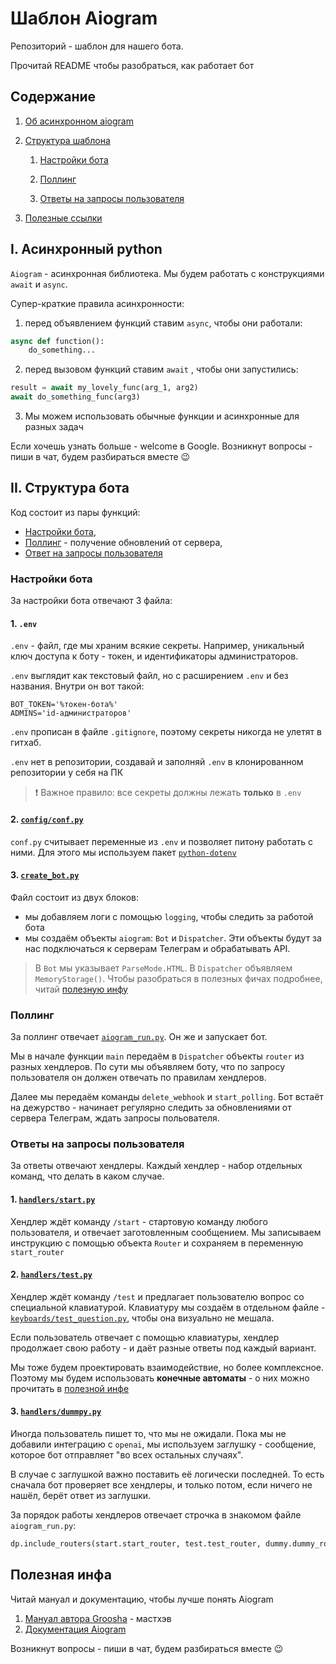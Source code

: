 # Шаблон Aiogram
Репозиторий - шаблон для нашего бота. 

Прочитай README чтобы разобраться, как 
работает бот 

## Содержание
1. [Об асинхронном aiogram](#i-асинхронный-python)
2. [Структура шаблона](#ii-структура-бота)

    1. [Настройки бота](#настройки-бота)

    2. [Поллинг](#поллинг)
    
    3. [Ответы на запросы пользователя](#ответы-на-запросы-пользователя)
3. [Полезные ссылки](#полезная-инфа)

## I. Асинхронный python
`Aiogram` - асинхронная библиотека. Мы будем работать с конструкциями `await` и `async`. 

Супер-краткие правила асинхронности:

1. перед объявлением функций ставим `async`, чтобы они работали:
```python
async def function():
    do_something...
```
2. перед вызовом функций ставим `await` , чтобы они запустились:
```python
result = await my_lovely_func(arg_1, arg2)
await do_something_func(arg3)
```
3. Мы можем использовать обычные функции и асинхронные для разных задач

Если хочешь узнать больше - welcome в Google. Возникнут вопросы - пиши в чат, будем разбираться вместе 😉

## II. Структура бота
Код состоит из пары функций:
- [Настройки бота](#настройки-бота),
- [Поллинг](#поллинг) - получение обновлений от сервера, 
- [Ответ на запросы пользователя](#ответы-на-запросы-пользователя)

### Настройки бота

За настройки бота отвечают 3 файла:

#### 1. `.env`

`.env` - файл, где мы храним всякие секреты. Например, уникальный ключ доступа к боту - токен, и идентификаторы администраторов. 

`.env` выглядит как текстовый файл, но с расширением `.env` и без названия. Внутри он вот такой:
```env
BOT_TOKEN='%токен-бота%'
ADMINS='id-администраторов'
```
`.env` прописан в файле `.gitignore`, поэтому секреты никогда не улетят в гитхаб.

`.env` нет в репозитории, создавай и заполняй `.env` в клонированном репозитории у себя на ПК

> ❗️ Важное правило: все секреты должны лежать **только** в `.env`

#### 2. [`config/conf.py`](https://github.com/yuramayer/project_bot/blob/main/config/conf.py)
`conf.py` считывает переменные из `.env` и позволяет питону работать с ними. Для этого мы используем пакет [`python-dotenv`](https://pypi.org/project/python-dotenv/)

#### 3. [`create_bot.py`](https://github.com/yuramayer/project_bot/blob/main/create_bot.py)

Файл состоит из двух блоков:
- мы добавляем логи с помощью `logging`, чтобы следить за работой бота
- мы создаём объекты `aiogram`: `Bot` и `Dispatcher`. Эти объекты будут за нас подключаться к серверам Телеграм и обрабатывать API. 

> В `Bot` мы указывает `ParseMode.HTML`. В `Dispatcher` объявляем `MemoryStorage()`. Чтобы разобраться в полезных фичах подробнее, читай [полезную инфу](#полезная-инфа)

### Поллинг
За поллинг отвечает [`aiogram_run.py`](https://github.com/yuramayer/project_bot/blob/main/aiogram_run.py). Он же и запускает бот.

Мы в начале функции `main` передаём в `Dispatcher` объекты `router` из разных хендлеров. По сути мы объявляем боту, что по запросу пользователя он должен отвечать по правилам хендлеров.

Далее мы передаём команды `delete_webhook` и `start_polling`. Бот встаёт на дежурство - начинает регулярно следить за обновлениями от сервера Телеграм, ждать запросы польователя.

### Ответы на запросы пользователя
За ответы отвечают хендлеры. Каждый хендлер - набор отдельных команд, что делать в каком случае.

#### 1. [`handlers/start.py`](https://github.com/yuramayer/project_bot/blob/main/handlers/start.py)
Хендлер ждёт команду `/start` - стартовую команду любого пользователя, и отвечает заготовленным сообщением. Мы записываем инструкцию с помощью объекта `Router` и сохраняем в переменную `start_router`

#### 2. [`handlers/test.py`](https://github.com/yuramayer/project_bot/blob/main/handlers/test.py)

Хендлер ждёт команду `/test` и предлагает пользователю вопрос со специальной клавиатурой. Клавиатуру мы создаём в отдельном файле - [`keyboards/test_question.py`](https://github.com/yuramayer/project_bot/blob/main/keyboards/test_question.py), чтобы она визуально не мешала. 

Если пользователь отвечает с помощью клавиатуры, хендлер продолжает свою работу - и даёт разные ответы под каждый вариант.

Мы тоже будем проектировать взаимодействие, но более комплексное. Поэтому мы будем использовать **конечные автоматы** - о них можно прочитать в [полезной инфе](#полезная-инфа)  

#### 3. [`handlers/dummpy.py`](https://github.com/yuramayer/project_bot/blob/main/handlers/dummy.py)
Иногда пользователь пишет то, что мы не ожидали. Пока мы не добавили интеграцию с `openai`, мы используем заглушку - сообщение, которое бот отправляет "во всех остальных случаях". 

В случае с заглушкой важно поставить её логически последней. То есть сначала бот проверяет все хендлеры, и только потом, если ничего не нашёл, берёт ответ из заглушки. 

За порядок работы хендлеров отвечает строчка в знакомом файле `aiogram_run.py`:

```python
dp.include_routers(start.start_router, test.test_router, dummy.dummy_router)
```

## Полезная инфа
Читай мануал и документацию, чтобы лучше понять Aiogram
1. [Мануал автора Groosha](https://mastergroosha.github.io/aiogram-3-guide/) - мастхэв 
2. [Документация Aiogram](https://docs.aiogram.dev/en/v3.15.0/)

Возникнут вопросы - пиши в чат, будем разбираться вместе 😉
